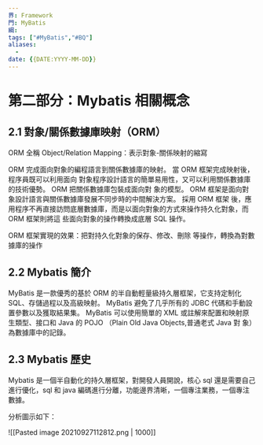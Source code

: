 ```yaml
---
界: Framework
門: MyBatis
綱: 
tags: ["#MyBatis","#BQ"]
aliases:
  - 
date: {{DATE:YYYY-MM-DD}}
---
```


# 第⼆部分：Mybatis 相關概念

## 2.1 對象/關係數據庫映射（ORM）

ORM 全稱 Object/Relation Mapping：表示對象-關係映射的縮寫

ORM 完成⾯向對象的編程語⾔到關係數據庫的映射。
當 ORM 框架完成映射後，程序員既可以利⽤⾯向 對象程序設計語⾔的簡單易⽤性，⼜可以利⽤關係數據庫的技術優勢。 
ORM 把關係數據庫包裝成⾯向對 象的模型。 
ORM 框架是⾯向對象設計語⾔與關係數據庫發展不同步時的中間解決⽅案。
採⽤ ORM 框架 後，應⽤程序不再直接訪問底層數據庫，⽽是以⾯向對象的⽅式來操作持久化對象，⽽ ORM 框架則將這 些⾯向對象的操作轉換成底層 SQL 操作。

ORM 框架實現的效果：把對持久化對象的保存、修改、刪除 等操作，轉換為對數據庫的操作

## 2.2 Mybatis 簡介
MyBatis 是⼀款優秀的基於 ORM 的半⾃動輕量級持久層框架，它⽀持定制化 SQL、存儲過程以及⾼級映射。
MyBatis 避免了⼏乎所有的 JDBC 代碼和⼿動設置參數以及獲取結果集。 
MyBatis 可以使⽤簡單的 XML 或註解來配置和映射原⽣類型、接⼝和 Java 的 POJO （Plain Old Java Objects,普通⽼式 Java 對 象）為數據庫中的記錄。

## 2.3 Mybatis 歷史
Mybatis 是⼀個半⾃動化的持久層框架，對開發⼈員開說，核⼼ sql 還是需要⾃⼰進⾏優化，sql 和 java 編碼進⾏分離，功能邊界清晰，⼀個專注業務，⼀個專注數據。

分析圖示如下：

![[Pasted image 20210927112812.png | 1000]]

